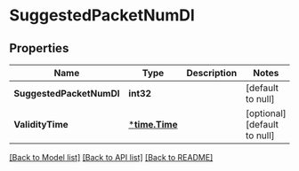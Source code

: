 # SuggestedPacketNumDl

## Properties
Name | Type | Description | Notes
------------ | ------------- | ------------- | -------------
**SuggestedPacketNumDl** | **int32** |  | [default to null]
**ValidityTime** | [***time.Time**](time.Time.md) |  | [optional] [default to null]

[[Back to Model list]](../README.md#documentation-for-models) [[Back to API list]](../README.md#documentation-for-api-endpoints) [[Back to README]](../README.md)

